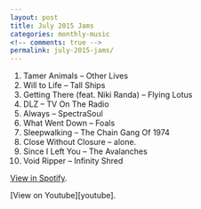 ```yaml
---
layout: post
title: July 2015 Jams
categories: monthly-music
<!-- comments: true -->
permalink: july-2015-jams/
---
```


1. Tamer Animals – Other Lives
2. Will to Life – Tall Ships
3. Getting There (feat. Niki Randa) – Flying Lotus
4. DLZ – TV On The Radio
5. Always – SpectraSoul
6. What Went Down – Foals
7. Sleepwalking – The Chain Gang Of 1974
8. Close Without Closure – alone.
9. Since I Left You – The Avalanches
10. Void Ripper – Infinity Shred

[View in Spotify][spotify].  
<!-- [View in Apple Music][apple music].  
 -->[View on Youtube][youtube].

[spotify]: https://open.spotify.com/user/fred.hohman/playlist/4DRBoLtlmcg6uLYhTnjUhE "View in Spotify."
[apple music]: https://itunes.apple.com/us/playlist/july-2015-jams/idpl.5b28be3b425f4a3ea8f5e4671e7158ae "View in iTunes."
[youtube]: https://www.youtube.com/playlist?list=PL7t4sFPlrvYUgEPa3RPcu8bTWU7L2AsRN "View on Youtube."